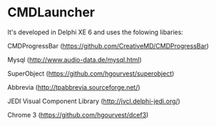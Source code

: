 # CMDLauncher

It's developed in Delphi XE 6 and uses the folowing libaries:

CMDProgressBar (https://github.com/CreativeMD/CMDProgressBar)

Mysql (http://www.audio-data.de/mysql.html)

SuperObject (https://github.com/hgourvest/superobject)

Abbrevia (http://tpabbrevia.sourceforge.net/)

JEDI Visual Component Library (http://jvcl.delphi-jedi.org/)

Chrome 3 (https://github.com/hgourvest/dcef3)
